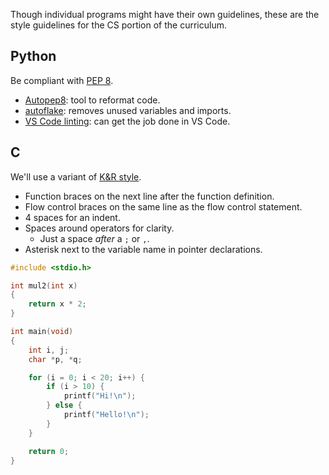 Though individual programs might have their own guidelines, these are the style guidelines for the CS portion of the curriculum.

## Python

Be compliant with [PEP 8](https://www.python.org/dev/peps/pep-0008/).

* [Autopep8](https://pypi.org/project/autopep8/): tool to reformat code.
* [autoflake](https://pypi.org/project/autoflake/): removes unused variables and imports.
* [VS Code linting](https://code.visualstudio.com/docs/python/linting): can get the job done in VS Code.

## C

We'll use a variant of [K&R style](https://en.wikipedia.org/wiki/Indentation_style#K&R_style).

* Function braces on the next line after the function definition.
* Flow control braces on the same line as the flow control statement.
* 4 spaces for an indent.
* Spaces around operators for clarity.
  * Just a space _after_ a `;` or `,`.
* Asterisk next to the variable name in pointer declarations.

```c
#include <stdio.h>

int mul2(int x)
{
    return x * 2;
}

int main(void)
{
    int i, j;
    char *p, *q;

    for (i = 0; i < 20; i++) {
        if (i > 10) {
            printf("Hi!\n");
        } else {
            printf("Hello!\n");
        }
    }

    return 0;
}
```